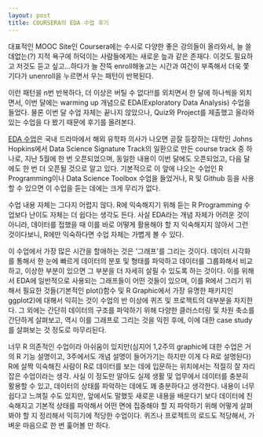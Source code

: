 ```yaml
---
layout: post
title: COURSERA의 EDA 수업 후기
---
```


대표적인 MOOC Site인 Coursera에는 수시로 다양한 좋은 강의들이 올라와서, 늘 쓸데없는(?) 지적 욕구에 허덕이는 사람들에게는 새로운 늪과 같은 존재다. 이것도 필요하고 저것도 듣고 싶고...하다가 늘 잔뜩 enroll해놓고는 시간과 여건이 부족해서 더욱 쫓기다가 unenroll을 누르면서 우는 패턴이 반복된다.

이런 패턴을 n번 반복하다, 더 이상은 버틸 수 없다!!를 외치면서 한 달에 하나씩을 외치면서, 이번 달에는 warming up 개념으로 EDA(Exploratory Data Analysis) 수업을 들었다. 물론 이번 달 수업 자체는 끝나지 않았으나, Quiz와 Project를 제출했고 올라와 있는 수업을 다 봤기 때문에 후기를 올려본다.

[EDA 수업](https://class.coursera.org/exdata-003)은 국내 드라마에서 해외 유학파 의사가 나오면 곧잘 등장하는 대학인 Johns Hopkins에서 Data Science Signature Track의 일환으로 만든 course track 중 하나로, 지난 5월에 한 번 오픈되었으며, 동일한 내용이 이번 달에도 오픈되었고, 다음 달에도 한 번 더 오픈될 것으로 알고 있다. 기본적으로 이 앞에 나오는 수업인 R Programming이나 Data Science Toolbox 수업을 들었거나, R 및 Github 등을 사용할 수 있으면 이 수업을 듣는 데에는 크게 무리가 없다.

수업 내용 자체는 그다지 어렵지 않다. R에 익숙해지기 위해 듣는 R Programming 수업보다 난이도 자체는 더 쉽다는 생각도 든다. 사실 EDA라는 개념 자체가 어려운 것이 아니라, 데이터를 접했을 때 이를 바로 어떻게 활용해야 할 지 익숙해지지 않아서 그런 것이다보니, R에만 익숙하다면 수업 자체는 가볍게 볼 수 있다.

이 수업에서 가장 많은 시간을 할애하는 것은 '그래프'를 그리는 것이다. 데이터 시각화를 통해서 한 눈에 빠르게 데이터의 분포 및 형태를 파악하고 데이터를 그룹화해서 비교하고, 이상한 부분이 있으면 그 부분을 더 자세히 살필 수 있도록 하는 것이다. 이를 위해서 EDA에 일반적으로 사용되는 그래프들이 어떤 것들이 있으며, 이를 R에서 그리기 위해서 필요한 것들(기본적인 plot()함수 및 R Graphic에서 가장 유명한 패키지인 ggplot2)에 대해서 익히는 것이 수업의 반 이상에 퀴즈 및 프로젝트의 대부분을 차지한다. 그 외에는 간단히 데이터의 구조를 파악하기 위해 다양한 클러스터링 및 차원 축소를 간단하게 살펴보고, 역시 이를 그래프로 그리는 것을 익힌 후에, 이에 대한 case study를 살펴보는 것 정도로 마무리된다.

너무 R 의존적인 수업이라 아쉬움이 있지만(심지어 1,2주의 graphic에 대한 수업은 거의 R 기능 설명이고, 3주에서도 개념 설명이 들어가기는 하지만 이게 다 R로 설명된다) R에 살짝 익숙해진 사람이 R로 데이터를 보는 데에 입문하는 위치에서는 적절히 잘 자리잡은 수업이라는 생각. 사실 이 정도만 알아도 실제 생활 및 업무에서 데이터를 충분히 활용할 수 있고, 데이터의 상태를 파악하는 데에도 꽤 충분하다고 생각한다. 내용이 너무 쉽다고 느껴질 수도 있지만, 앞에서도 말했듯 새로운 내용을 배운다기 보다 데이터에 친숙해지고 기본적 상태를 파악해서 어떤 면에 집중해야 할 지 파악하기 위해 어떻게 살펴봐야 할 지 정리해서 익히기에 적당한 수업이다. 퀴즈나 프로젝트의 로드도 적당해서, 가벼운 마음으로 한 번 훑어볼 만 하다.
